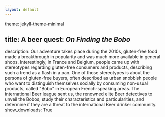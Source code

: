 ```yaml
---
layout: default
---
```


theme: jekyll-theme-minimal
## title: A beer quest: _On Finding the Bobo_
description: Our adventure takes place during the 2010s, gluten-free food made a breakthrough in popularity and was much more available in general shops. Interestingly, in France and Belgium, people came up with stereotypes regarding gluten-free consumers and products, describing such a trend as a flash in a pan. One of those stereotypes is about the persona of gluten-free buyers, often described as urban snobbish people who want to distinguish themselves socially by consuming non-usual products, called "Bobo" in European French-speaking areas.
The international Beer league sent us, the renowned elite Beer detectives to unveil the Bobos, study their characteristics and particularities, and determine if they are a threat to the international Beer drinker community.
show_downloads: True
